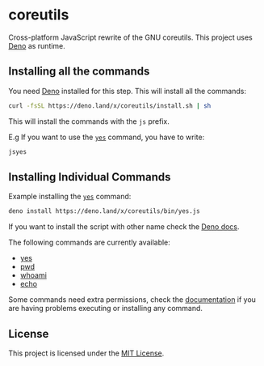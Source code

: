 # coreutils

Cross-platform JavaScript rewrite of the GNU coreutils. This project uses
[Deno](https://deno.land) as runtime.

## Installing all the commands

You need [Deno](https://deno.land/#installation) installed for this step. This
will install all the commands:

```bash
curl -fsSL https://deno.land/x/coreutils/install.sh | sh
```

This will install the commands with the `js` prefix.

E.g If you want to use the [`yes`](./bin/yes.ts) command, you have to write:

```bash
jsyes
```

## Installing Individual Commands

Example installing the [`yes`](./bin/yes.ts) command:

```bash
deno install https://deno.land/x/coreutils/bin/yes.js
```

If you want to install the script with other name check the
[Deno docs](https://deno.land/manual/tools/script_installer).

The following commands are currently available:

- [yes](https://deno.land/x/coreutils/bin/yes.ts)
- [pwd](https://deno.land/x/coreutils/bin/pwd.ts)
- [whoami](https://deno.land/x/coreutils/bin/whoami.ts)
- [echo](https://deno.land/x/coreutils/bin/echo.ts)

Some commands need extra permissions, check the [documentation](./docs/) if you
are having problems executing or installing any command.

## License

This project is licensed under the [MIT License](./license).
